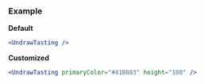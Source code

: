 ### Example

**Default**
```jsx
<UndrawTasting />
```

**Customized**
```jsx
<UndrawTasting primaryColor="#41B883" height="100" />
```
